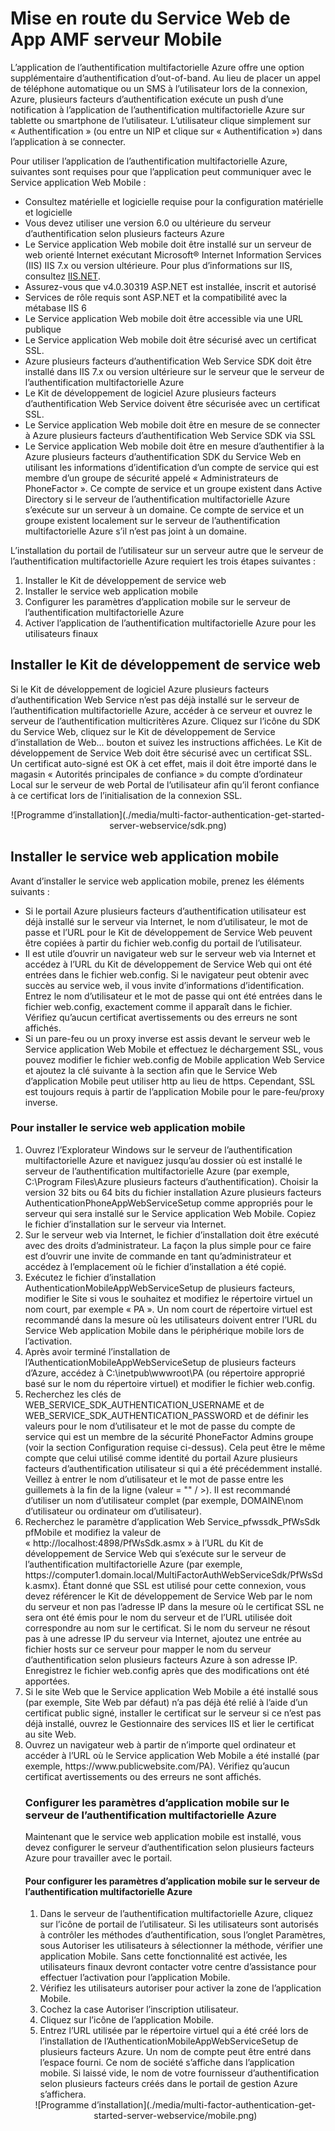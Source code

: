 <properties 
    pageTitle="Mise en route du Service Web de App AMF serveur Mobile"
    description="L’application de l’authentification multifactorielle Azure offre une option supplémentaire d’authentification d’out-of-band.  Il permet au serveur d’AMF d’utiliser des notifications de type Pousser aux utilisateurs."
    services="multi-factor-authentication"
    documentationCenter=""
    authors="kgremban"
    manager="femila"
    editor="curtland"/>

<tags
    ms.service="multi-factor-authentication"
    ms.workload="identity"
    ms.tgt_pltfrm="na"
    ms.devlang="na"
    ms.topic="get-started-article"
    ms.date="08/04/2016"
    ms.author="kgremban"/>

# <a name="getting-started-the-mfa-server-mobile-app-web-service"></a>Mise en route du Service Web de App AMF serveur Mobile

L’application de l’authentification multifactorielle Azure offre une option supplémentaire d’authentification d’out-of-band. Au lieu de placer un appel de téléphone automatique ou un SMS à l’utilisateur lors de la connexion, Azure, plusieurs facteurs d’authentification exécute un push d’une notification à l’application de l’authentification multifactorielle Azure sur tablette ou smartphone de l’utilisateur. L’utilisateur clique simplement sur « Authentification » (ou entre un NIP et clique sur « Authentification ») dans l’application à se connecter.

Pour utiliser l’application de l’authentification multifactorielle Azure, suivantes sont requises pour que l’application peut communiquer avec le Service application Web Mobile :

- Consultez matérielle et logicielle requise pour la configuration matérielle et logicielle
- Vous devez utiliser une version 6.0 ou ultérieure du serveur d’authentification selon plusieurs facteurs Azure
- Le Service application Web mobile doit être installé sur un serveur de web orienté Internet exécutant Microsoft® Internet Information Services (IIS) IIS 7.x ou version ultérieure.  Pour plus d’informations sur IIS, consultez [IIS.NET](http://www.iis.net/).
- Assurez-vous que v4.0.30319 ASP.NET est installée, inscrit et autorisé
- Services de rôle requis sont ASP.NET et la compatibilité avec la métabase IIS 6
- Le Service application Web mobile doit être accessible via une URL publique
- Le Service application Web mobile doit être sécurisé avec un certificat SSL.
- Azure plusieurs facteurs d’authentification Web Service SDK doit être installé dans IIS 7.x ou version ultérieure sur le serveur que le serveur de l’authentification multifactorielle Azure
- Le Kit de développement de logiciel Azure plusieurs facteurs d’authentification Web Service doivent être sécurisée avec un certificat SSL.
- Le Service application Web mobile doit être en mesure de se connecter à Azure plusieurs facteurs d’authentification Web Service SDK via SSL
- Le Service application Web mobile doit être en mesure d’authentifier à la Azure plusieurs facteurs d’authentification SDK du Service Web en utilisant les informations d’identification d’un compte de service qui est membre d’un groupe de sécurité appelé « Administrateurs de PhoneFactor ». Ce compte de service et un groupe existent dans Active Directory si le serveur de l’authentification multifactorielle Azure s’exécute sur un serveur à un domaine. Ce compte de service et un groupe existent localement sur le serveur de l’authentification multifactorielle Azure s’il n’est pas joint à un domaine.


L’installation du portail de l’utilisateur sur un serveur autre que le serveur de l’authentification multifactorielle Azure requiert les trois étapes suivantes :

1. Installer le Kit de développement de service web
2. Installer le service web application mobile
3. Configurer les paramètres d’application mobile sur le serveur de l’authentification multifactorielle Azure
4. Activer l’application de l’authentification multifactorielle Azure pour les utilisateurs finaux

## <a name="install-the-web-service-sdk"></a>Installer le Kit de développement de service web

Si le Kit de développement de logiciel Azure plusieurs facteurs d’authentification Web Service n’est pas déjà installé sur le serveur de l’authentification multifactorielle Azure, accéder à ce serveur et ouvrez le serveur de l’authentification multicritères Azure. Cliquez sur l’icône du SDK du Service Web, cliquez sur le Kit de développement de Service d’installation de Web... bouton et suivez les instructions affichées. Le Kit de développement de Service Web doit être sécurisé avec un certificat SSL. Un certificat auto-signé est OK à cet effet, mais il doit être importé dans le magasin « Autorités principales de confiance » du compte d’ordinateur Local sur le serveur de web Portal de l’utilisateur afin qu’il feront confiance à ce certificat lors de l’initialisation de la connexion SSL.

<center>![Programme d’installation](./media/multi-factor-authentication-get-started-server-webservice/sdk.png)</center>

## <a name="install-the-mobile-app-web-service"></a>Installer le service web application mobile
Avant d’installer le service web application mobile, prenez les éléments suivants :

- Si le portail Azure plusieurs facteurs d’authentification utilisateur est déjà installé sur le serveur via Internet, le nom d’utilisateur, le mot de passe et l’URL pour le Kit de développement de Service Web peuvent être copiées à partir du fichier web.config du portail de l’utilisateur.
- Il est utile d’ouvrir un navigateur web sur le serveur web via Internet et accédez à l’URL du Kit de développement de Service Web qui ont été entrées dans le fichier web.config. Si le navigateur peut obtenir avec succès au service web, il vous invite d’informations d’identification. Entrez le nom d’utilisateur et le mot de passe qui ont été entrées dans le fichier web.config, exactement comme il apparaît dans le fichier. Vérifiez qu’aucun certificat avertissements ou des erreurs ne sont affichés.
- Si un pare-feu ou un proxy inverse est assis devant le serveur web le Service application Web Mobile et effectuez le déchargement SSL, vous pouvez modifier le fichier web.config de Mobile application Web Service et ajoutez la clé suivante à la <appSettings> section afin que le Service Web d’application Mobile peut utiliser http au lieu de https. Cependant, SSL est toujours requis à partir de l’application Mobile pour le pare-feu/proxy inverse. <add key="SSL_REQUIRED" value="false"/>

### <a name="to-install-the-mobile-app-web-service"></a>Pour installer le service web application mobile

<ol>
<li>Ouvrez l’Explorateur Windows sur le serveur de l’authentification multifactorielle Azure et naviguez jusqu’au dossier où est installé le serveur de l’authentification multifactorielle Azure (par exemple, C:\Program Files\Azure plusieurs facteurs d’authentification). Choisir la version 32 bits ou 64 bits du fichier installation Azure plusieurs facteurs AuthenticationPhoneAppWebServiceSetup comme appropriés pour le serveur qui sera installé sur le Service application Web Mobile. Copiez le fichier d’installation sur le serveur via Internet.</li>

<li>Sur le serveur web via Internet, le fichier d’installation doit être exécuté avec des droits d’administrateur. La façon la plus simple pour ce faire est d’ouvrir une invite de commande en tant qu’administrateur et accédez à l’emplacement où le fichier d’installation a été copié.</li>  

<li>Exécutez le fichier d’installation AuthenticationMobileAppWebServiceSetup de plusieurs facteurs, modifier le Site si vous le souhaitez et modifiez le répertoire virtuel un nom court, par exemple « PA ». Un nom court de répertoire virtuel est recommandé dans la mesure où les utilisateurs doivent entrer l’URL du Service Web application Mobile dans le périphérique mobile lors de l’activation.</li>

<li>Après avoir terminé l’installation de l’AuthenticationMobileAppWebServiceSetup de plusieurs facteurs d’Azure, accédez à C:\inetpub\wwwroot\PA (ou répertoire approprié basé sur le nom du répertoire virtuel) et modifier le fichier web.config.</li>  

<li>Recherchez les clés de WEB_SERVICE_SDK_AUTHENTICATION_USERNAME et de WEB_SERVICE_SDK_AUTHENTICATION_PASSWORD et de définir les valeurs pour le nom d’utilisateur et le mot de passe du compte de service qui est un membre de la sécurité PhoneFactor Admins groupe (voir la section Configuration requise ci-dessus). Cela peut être le même compte que celui utilisé comme identité du portail Azure plusieurs facteurs d’authentification utilisateur si qui a été précédemment installé. Veillez à entrer le nom d’utilisateur et le mot de passe entre les guillemets à la fin de la ligne (valeur = "" / >). Il est recommandé d’utiliser un nom d’utilisateur complet (par exemple, DOMAINE\nom d’utilisateur ou ordinateur om d’utilisateur).</li>  

<li>Recherchez le paramètre d’application Web Service_pfwssdk_PfWsSdk pfMobile et modifiez la valeur de « http://localhost:4898/PfWsSdk.asmx » à l’URL du Kit de développement de Service Web qui s’exécute sur le serveur de l’authentification multifactorielle Azure (par exemple, https://computer1.domain.local/MultiFactorAuthWebServiceSdk/PfWsSdk.asmx). Étant donné que SSL est utilisé pour cette connexion, vous devez référencer le Kit de développement de Service Web par le nom du serveur et non pas l’adresse IP dans la mesure où le certificat SSL ne sera ont été émis pour le nom du serveur et de l’URL utilisée doit correspondre au nom sur le certificat. Si le nom du serveur ne résout pas à une adresse IP du serveur via Internet, ajoutez une entrée au fichier hosts sur ce serveur pour mapper le nom du serveur d’authentification selon plusieurs facteurs Azure à son adresse IP. Enregistrez le fichier web.config après que des modifications ont été apportées.</li>  

<li>Si le site Web que le Service application Web Mobile a été installé sous (par exemple, Site Web par défaut) n’a pas déjà été relié à l’aide d’un certificat public signé, installer le certificat sur le serveur si ce n’est pas déjà installé, ouvrez le Gestionnaire des services IIS et lier le certificat au site Web.</li>  

<li>Ouvrez un navigateur web à partir de n’importe quel ordinateur et accéder à l’URL où le Service application Web Mobile a été installé (par exemple, https://www.publicwebsite.com/PA). Vérifiez qu’aucun certificat avertissements ou des erreurs ne sont affichés.</li>

### <a name="configure-the-mobile-app-settings-in-the-azure-multi-factor-authentication-server"></a>Configurer les paramètres d’application mobile sur le serveur de l’authentification multifactorielle Azure
Maintenant que le service web application mobile est installé, vous devez configurer le serveur d’authentification selon plusieurs facteurs Azure pour travailler avec le portail.

#### <a name="to-configure-the-mobile-app-settings-in-the-azure-multi-factor-authentication-server"></a>Pour configurer les paramètres d’application mobile sur le serveur de l’authentification multifactorielle Azure

1. Dans le serveur de l’authentification multifactorielle Azure, cliquez sur l’icône de portail de l’utilisateur. Si les utilisateurs sont autorisés à contrôler les méthodes d’authentification, sous l’onglet Paramètres, sous Autoriser les utilisateurs à sélectionner la méthode, vérifier une application Mobile. Sans cette fonctionnalité est activée, les utilisateurs finaux devront contacter votre centre d’assistance pour effectuer l’activation pour l’application Mobile.
2. Vérifiez les utilisateurs autoriser pour activer la zone de l’application Mobile.
3. Cochez la case Autoriser l’inscription utilisateur.
4. Cliquez sur l’icône de l’application Mobile.
5. Entrez l’URL utilisée par le répertoire virtuel qui a été créé lors de l’installation de l’AuthenticationMobileAppWebServiceSetup de plusieurs facteurs Azure. Un nom de compte peut être entré dans l’espace fourni. Ce nom de société s’affiche dans l’application mobile. Si laissé vide, le nom de votre fournisseur d’authentification selon plusieurs facteurs créés dans le portail de gestion Azure s’affichera.



<center>![Programme d’installation](./media/multi-factor-authentication-get-started-server-webservice/mobile.png)</center>
